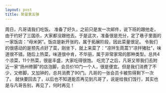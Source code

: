 ```yaml
---
layout: post
title: 聚餐第五弹
---
```

周日，凡哥请我们吃饭。
准备了好久，之前只是发一次邮件，说下班的跟他走，由于约好了三国杀，大家都没跟他去。于是这次，准备很是充分，定了巷子里面的一家饭店：“母米粥”。饭店是新开张的，属于拓展阶段，因此菜量很足。
令我们的很感动的是预先点好了菜，刚坐下，就上来菜了：“凉拌生茼蒿”/“凉拌猪肚”，味道很不错。随后上热菜，味道很中肯，不华丽，属于非常家常的那种类型。总共4个凉菜，11个热菜，很是丰盛，大家吃得很饱。
吃完了之后，凡哥又带我们去附近一家“扬州修脚”的店泡脚，会员价10门一个人，很是便宜。但是我们消费了不少，又修脚，又加钟的，总共消费了90门。凡哥的一张会员卡被剪得剩下一次了。
就快要回去了，以后也不知道能否再见到凡哥了，说是给我们饯行，其实也是与凡哥告别，再见了，何时再见！

